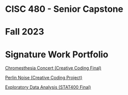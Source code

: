 # CISC 480 - Senior Capstone
# Fall 2023
# Signature Work Portfolio

[Chromesthesia Concert (Creative Coding Final)](https://github.com/emmccracken/creative-coding-final)   


[Perlin Noise (Creative Coding Project)](https://github.com/emmccracken/perlin-noise-project)   


[Exploratory Data Analysis (STAT400 Final)](https://github.com/emmccracken/stat-400-final)  

